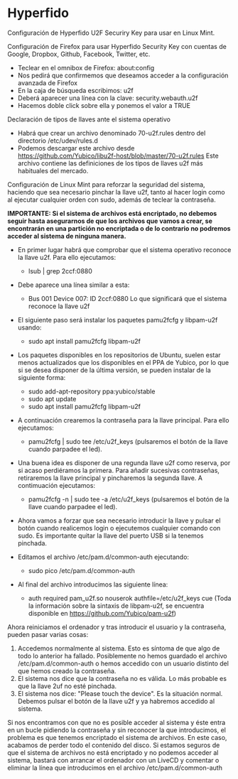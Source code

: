# Hyperfido
Configuración de Hyperfido U2F Securiry Key para usar en Linux Mint.

Configuración de Firefox para usar Hyperfido Security Key con cuentas de Google, Dropbox, Github, Facebook, Twitter, etc.
- Teclear en el omnibox de Firefox: about:config
- Nos pedirá que confirmemos que deseamos acceder a la configuración avanzada de Firefox
- En la caja de búsqueda escribimos: u2f
- Deberá aparecer una línea con la clave: security.webauth.u2f
- Hacemos doble click sobre ella y ponemos el valor a TRUE

Declaración de tipos de llaves ante el sistema operativo
- Habrá que crear un archivo denominado 70-u2f.rules dentro del directorio /etc/udev/rules.d
- Podemos descargar este archivo desde https://github.com/Yubico/libu2f-host/blob/master/70-u2f.rules Este archivo contiene las definiciones de los tipos de llaves u2f más habituales del mercado.

Configuración de Linux Mint para reforzar la seguridad del sistema, haciendo que sea necesario pinchar la llave u2f, tanto al hacer login como al ejecutar cualquier orden con sudo, además de teclear la contraseña. 

**IMPORTANTE: Si el sistema de archivos está encriptado, no debemos seguir hasta asegurarnos de que los archivos que vamos a crear, se encontrarán en una partición no encriptada o de lo contrario no podremos acceder al sistema de ninguna manera.**

- En primer lugar habrá que comprobar que el sistema operativo reconoce la llave u2f. Para ello ejecutamos: 
  - lsub | grep 2ccf:0880
- Debe aparece una línea similar a esta: 
  - Bus 001 Device 007: ID 2ccf:0880 Lo que significará que el sistema reconoce la llave u2f
- El siguiente paso será instalar los paquetes pamu2fcfg y libpam-u2f usando: 
  - sudo apt install pamu2fcfg libpam-u2f
- Los paquetes disponibles en los repositorios de Ubuntu, suelen estar menos actualizados que los disponibles en el PPA de Yubico, por lo que si se desea disponer de la última versión, se pueden instalar de la siguiente forma:

  - sudo add-apt-repository ppa:yubico/stable
  - sudo apt update
  - sudo apt install pamu2fcfg libpam-u2f
  
- A continuación crearemos la contraseña para la llave principal. Para ello ejecutamos:
  - pamu2fcfg | sudo tee /etc/u2f_keys (pulsaremos el botón de la llave cuando parpadee el led).
- Una buena idea es disponer de una regunda llave u2f como reserva, por si acaso perdiéramos la primera. Para añadir sucesivas contraseñas, retiraremos la llave principal y pincharemos la segunda llave. A contimuación ejecutamos:
  - pamu2fcfg -n | sudo tee -a /etc/u2f_keys (pulsaremos el botón de la llave cuando parpadee el led).
- Ahora vamos a forzar que sea necesario introducir la llave y pulsar el botón cuando realicemos login o ejecutemos cualquier comando con sudo. Es importante quitar la llave del puerto USB si la tenemos pinchada.
- Editamos el archivo /etc/pam.d/common-auth ejecutando: 
  - sudo pico /etc/pam.d/common-auth
- Al final del archivo introducimos las siguiente línea:
  - auth required pam_u2f.so nouserok authfile=/etc/u2f_keys cue (Toda la información sobre la sintaxis de libpam-u2f, se encuentra disponible en https://github.com/Yubico/pam-u2f)
  
Ahora reiniciamos el ordenador y tras introducir el usuario y la contraseña, pueden pasar varias cosas:
  1. Accedemos normalmente al sistema. Esto es síntoma de que algo de todo lo anterior ha fallado. Posiblemente no hemos guardado el archivo /etc/pam.d/common-auth o hemos accedido con un usuario distinto del que hemos creado la contraseña.
  2. El sistema nos dice que la contraseña no es válida. Lo más probable es que la llave 2uf no esté pinchada.
  3. El sistema nos dice: "Please touch the device". Es la situación normal. Debemos pulsar el botón de la llave u2f y ya habremos accedido al sistema.

Si nos encontramos con que no es posible acceder al sistema y éste entra en un bucle pidiendo la contraseña y sin reconocer la que introducimos, el problema es que tenemos encriptado el sistema de archivos. En este caso, acabamos de perder todo el contenido del disco. Si estamos seguros de que el sistema de archivos no está encriptado y no podemos acceder al sistema, bastará con arrancar el ordenador con un LiveCD y comentar o eliminar la línea que introducimos en el archivo /etc/pam.d/common-auth
